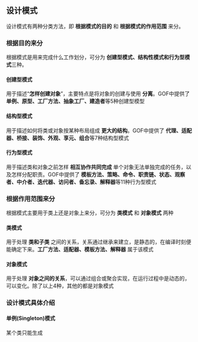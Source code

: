 ## 设计模式

设计模式有两种分类方法，即 **根据模式的目的** 和 **根据模式的作用范围** 来分。

### 根据目的来分

根据模式是用来完成什么工作划分，可分为 **创建型模式、结构性模式和行为型模式**三种。

#### 创建型模式

用于描述“**怎样创建对象**”，主要特点是将对象的创建与使用 **分离**。GOF中提供了 **单例、原型、工厂方法、抽象工厂、建造者**等5种创建型模型

#### 结构型模式

用于描述如何将类或对象按某种布局组成 **更大的结构**。GOF中提供了 **代理、适配器、桥接、装饰、外观、享元、组合**等7种结构型模式

#### 行为型模式

用于描述类和对象之前怎样 **相互协作共同完成** 单个对象无法单独完成的任务，以及怎样分配职责。GOF中提供了 **模板方法、策略、命令、职责链、状态、观察者、中介者、迭代器、访问者、备忘录、解释器**等11种行为型模式

### 根据作用范围来分

根据模式主要用于类上还是对象上来分，可分为 **类模式** 和 **对象模式** 两种

#### 类模式

用于处理 **类和子类** 之间的关系，关系通过继承来建立，是静态的，在编译时刻便能确定下来。**工厂方法、适配器、模板方法、解释器** 属于该模式

#### 对象模式

用于处理 **对象之间的关系**，可以通过组合或聚合实现，在运行过程中是动态的，可以变化。除了以上4种，其他的都是对象模式

### 设计模式具体介绍

#### 单例(Singleton)模式

某个类只能生成